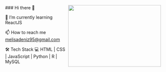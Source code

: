 <img src="https://media.giphy.com/media/iMJSCqtsi20V9xgpPu/giphy.gif" align="right" width="300" height="200">
### Hi there 👋

🌱 I’m currently learning ReactJS

📫 How to reach me melisadeniz95@gmail.com

🛠 Tech Stack 💻 HTML | CSS | JavaScript | Python | R | MySQL 

